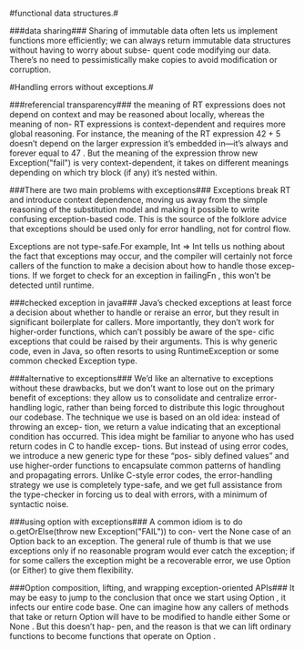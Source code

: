 #functional data structures.#

###data sharing###
Sharing of immutable data often lets us implement functions more efficiently;
we can always return immutable data structures without having to worry about subse-
quent code modifying our data. There’s no need to pessimistically make copies to
avoid modification or corruption.


#Handling errors without exceptions.#

###referencial transparency###
the meaning of RT expressions does not depend on context and may be reasoned about locally, 
whereas the meaning of non- RT expressions is context-dependent and requires more global reasoning.
For instance, the meaning of the RT expression 42 + 5 doesn’t depend on the larger expression it’s embedded
in—it’s always and forever equal to 47 . But the meaning of the expression throw new
Exception("fail") is very context-dependent, it takes on different meanings depending on which try block (if any) 
it’s nested within.

###There are two main problems with exceptions###
Exceptions break RT and introduce context dependence, moving us away from the simple reasoning of the substitution model 
and making it possible to write confusing exception-based code. This is the source of the folklore advice
that exceptions should be used only for error handling, not for control flow.

Exceptions are not type-safe.For example, Int => Int tells us nothing
about the fact that exceptions may occur, and the compiler will certainly not
force callers of the function to make a decision about how to handle those excep-
tions. If we forget to check for an exception in failingFn , this won’t be detected
until runtime.

###checked exception in java###
Java’s checked exceptions at least force a decision about whether to handle or
reraise an error, but they result in significant boilerplate for callers. More importantly,
they don’t work for higher-order functions, which can’t possibly be aware of the spe-
cific exceptions that could be raised by their arguments.
This is why generic code, even in Java, so often resorts to using RuntimeException or some 
common checked Exception type.

###alternative to exceptions###
We’d like an alternative to exceptions without these drawbacks, but we don’t want to
lose out on the primary benefit of exceptions: they allow us to consolidate and centralize
error-handling logic, rather than being forced to distribute this logic throughout our
codebase. The technique we use is based on an old idea: instead of throwing an excep-
tion, we return a value indicating that an exceptional condition has occurred. This
idea might be familiar to anyone who has used return codes in C to handle excep-
tions. But instead of using error codes, we introduce a new generic type for these “pos-
sibly defined values” and use higher-order functions to encapsulate common patterns
of handling and propagating errors. Unlike C-style error codes, the error-handling
strategy we use is completely type-safe, and we get full assistance from the type-checker in
forcing us to deal with errors, with a minimum of syntactic noise.



###using option with exceptions###
A common idiom is to do o.getOrElse(throw new Exception("FAIL")) to con-
vert the None case of an Option back to an exception. The general rule of thumb is
that we use exceptions only if no reasonable program would ever catch the exception;
if for some callers the exception might be a recoverable error, we use Option (or
Either) to give them flexibility.


###Option composition, lifting, and wrapping exception-oriented APIs###
It may be easy to jump to the conclusion that once we start using Option , it infects our
entire code base. One can imagine how any callers of methods that take or return
Option will have to be modified to handle either Some or None . But this doesn’t hap-
pen, and the reason is that we can lift ordinary functions to become functions that
operate on Option .


